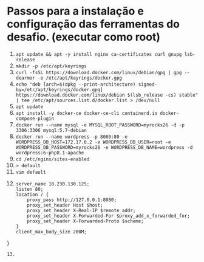# Passos para a instalação e configuração das ferramentas do desafio. (executar como root)

1. `apt update && apt -y install nginx ca-certificates curl gnupg lsb-release`
2. `mkdir -p /etc/apt/keyrings`
3. `curl -fsSL https://download.docker.com/linux/debian/gpg | gpg --dearmor -o /etc/apt/keyrings/docker.gpg`
4. `echo "deb [arch=$(dpkg --print-architecture) signed-by=/etc/apt/keyrings/docker.gpg] https://download.docker.com/linux/debian $(lsb_release -cs) stable" | tee /etc/apt/sources.list.d/docker.list > /dev/null`
5. `apt update`
6. `apt install -y docker-ce docker-ce-cli containerd.io docker-compose-plugin`
7. `docker run --name mysql -e MYSQL_ROOT_PASSWORD=myrocks26 -d -p 3306:3306 mysql:5.7-debian`
8. `docker run --name wordpress -p 8080:80 -e WORDPRESS_DB_HOST=172.17.0.2 -e WORDPRESS_DB_USER=root -e WORDPRESS_DB_PASSWORD=myrocks26 -e WORDPRESS_DB_NAME=wordpress -d wordpress:6-php8.1-apache`
9. `cd /etc/nginx/sites-enabled`
10. `> default`
11. `vim default`
12. ``` server {
    server_name 18.230.130.125;
    listen 80;
    location / {
        proxy_pass http://127.0.0.1:8080;
        proxy_set_header Host $host;
        proxy_set_header X-Real-IP $remote_addr;
        proxy_set_header X-Forwarded-For $proxy_add_x_forwarded_for;
        proxy_set_header X-Forwarded-Proto $scheme;
    }
    client_max_body_size 200M;
}
```
13. 
